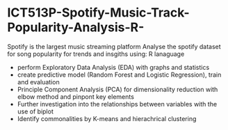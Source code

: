 # ICT513P-Spotify-Music-Track-Popularity-Analysis-R-

Spotify is the largest music streaming platform
Analyse the spotify dataset for song popularity for trends and insgiths 
using: 
R lanaguage 
- perform Exploratory Data Analysis (EDA) with graphs and statistics
- create predictive model (Random Forest and Logistic Regression), train and evaluation
- Principle Component Analysis (PCA) for dimensionality reduction with elbow method and pinpont key elements
- Further investigation into the relationships between variables with the use of biplot
- Identify commonalities by K-means and hierachrical clustering 
